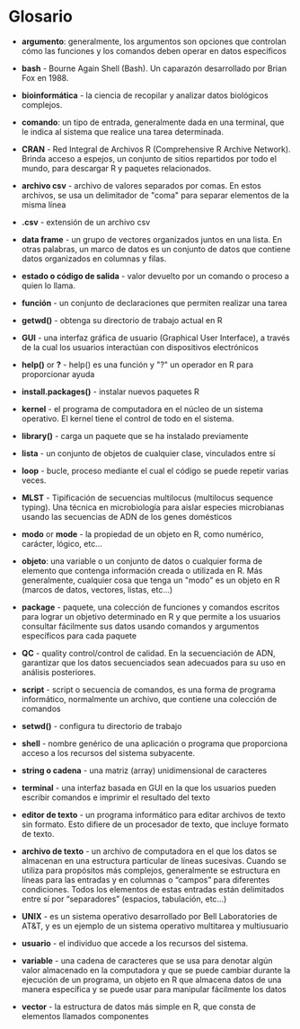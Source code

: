 # Glosario

- **argumento**: generalmente, los argumentos son opciones que controlan cómo las funciones y los comandos deben operar en datos específicos

- **bash** - Bourne Again Shell (Bash). Un caparazón desarrollado por Brian Fox en 1988.

- **bioinformática** - la ciencia de recopilar y analizar datos biológicos complejos.

- **comando**: un tipo de entrada, generalmente dada en una terminal, que le indica al sistema que realice una tarea determinada.

- **CRAN** - Red Integral de Archivos R (Comprehensive R Archive Network). Brinda acceso a espejos, un conjunto de sitios repartidos por todo el mundo, para descargar R y paquetes relacionados.

- **archivo csv** - archivo de valores separados por comas. En estos archivos, se usa un delimitador de "coma" para separar elementos de la misma línea

- **.csv** - extensión de un archivo csv

- **data frame** - un grupo de vectores organizados juntos en una lista. En otras palabras, un marco de datos es un conjunto de datos que contiene datos organizados en columnas y filas.

- **estado o código de salida** - valor devuelto por un comando o proceso a quien lo llama.

- **función** - un conjunto de declaraciones que permiten realizar una tarea

- **getwd()** - obtenga su directorio de trabajo actual en R

- **GUI** - una interfaz gráfica de usuario (Graphical User Interface), a través de la cual los usuarios interactúan con dispositivos electrónicos

- **help()** or **?** - help() es una función y "?" un operador en R para proporcionar ayuda

- **install.packages()** - instalar nuevos paquetes R

- **kernel** - el programa de computadora en el núcleo de un sistema operativo. El kernel tiene el control de todo en el sistema.

- **library()** - carga un paquete que se ha instalado previamente

- **lista** - un conjunto de objetos de cualquier clase, vinculados entre sí

- **loop** - bucle, proceso mediante el cual el código se puede repetir varias veces.

- **MLST** - Tipificación de secuencias multilocus (multilocus sequence typing). Una técnica en microbiología para aislar especies microbianas usando las secuencias de ADN de los genes domésticos

- **modo** or **mode** - la propiedad de un objeto en R, como numérico, carácter, lógico, etc...

- **objeto**: una variable o un conjunto de datos o cualquier forma de elemento que contenga información creada o utilizada en R. Más generalmente, cualquier cosa que tenga un "modo" es un objeto en R (marcos de datos, vectores, listas, etc...)

- **package** - paquete, una colección de funciones y comandos escritos para lograr un objetivo determinado en R y que permite a los usuarios consultar fácilmente sus datos usando comandos y argumentos específicos para cada paquete

- **QC** - quality control/control de calidad. En la secuenciación de ADN, garantizar que los datos secuenciados sean adecuados para su uso en análisis posteriores.

- **script** - script o secuencia de comandos, es una forma de programa informático, normalmente un archivo, que contiene una colección de comandos

- **setwd()** - configura tu directorio de trabajo

- **shell** - nombre genérico de una aplicación o programa que proporciona acceso a los recursos del sistema subyacente.

- **string o cadena** - una matriz (array) unidimensional de caracteres

- **terminal** - una interfaz basada en GUI en la que los usuarios pueden escribir comandos e imprimir el resultado del texto

- **editor de texto** - un programa informático para editar archivos de texto sin formato. Esto difiere de un procesador de texto, que incluye formato de texto.

- **archivo de texto** - un archivo de computadora en el que los datos se almacenan en una estructura particular de líneas sucesivas. Cuando se utiliza para propósitos más complejos, generalmente se estructura en líneas para las entradas y en columnas o “campos” para diferentes condiciones. Todos los elementos de estas entradas están delimitados entre sí por “separadores” (espacios, tabulación, etc…)

- **UNIX** - es un sistema operativo desarrollado por Bell Laboratories de AT&T, y es un ejemplo de un sistema operativo multitarea y multiusuario

- **usuario** - el individuo que accede a los recursos del sistema.

- **variable** - una cadena de caracteres que se usa para denotar algún valor almacenado en la computadora y que se puede cambiar durante la ejecución de un programa, un objeto en R que almacena datos de una manera específica y se puede usar para manipular fácilmente los datos

- **vector** - la estructura de datos más simple en R, que consta de elementos llamados componentes
